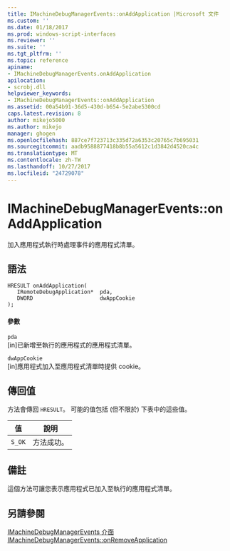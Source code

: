 ```yaml
---
title: IMachineDebugManagerEvents::onAddApplication |Microsoft 文件
ms.custom: ''
ms.date: 01/18/2017
ms.prod: windows-script-interfaces
ms.reviewer: ''
ms.suite: ''
ms.tgt_pltfrm: ''
ms.topic: reference
apiname:
- IMachineDebugManagerEvents.onAddApplication
apilocation:
- scrobj.dll
helpviewer_keywords:
- IMachineDebugManagerEvents::onAddApplication
ms.assetid: 00a54b91-36d5-430d-b654-5e2abe5300cd
caps.latest.revision: 8
author: mikejo5000
ms.author: mikejo
manager: ghogen
ms.openlocfilehash: 887ce7f723713c335d72a6353c20765c7b695031
ms.sourcegitcommit: aadb9588877418b8b55a5612c1d3842d4520ca4c
ms.translationtype: MT
ms.contentlocale: zh-TW
ms.lasthandoff: 10/27/2017
ms.locfileid: "24729078"
---
```

# <a name="imachinedebugmanagereventsonaddapplication"></a>IMachineDebugManagerEvents::onAddApplication
加入應用程式執行時處理事件的應用程式清單。  
  
## <a name="syntax"></a>語法  
  
```  
HRESULT onAddApplication(  
   IRemoteDebugApplication*  pda,  
   DWORD                     dwAppCookie  
);  
```  
  
#### <a name="parameters"></a>參數  
 `pda`  
 [in]已新增至執行的應用程式的應用程式清單。  
  
 `dwAppCookie`  
 [in]應用程式加入至應用程式清單時提供 cookie。  
  
## <a name="return-value"></a>傳回值  
 方法會傳回 `HRESULT`。 可能的值包括 (但不限於) 下表中的這些值。  
  
|值|說明|  
|-----------|-----------------|  
|`S_OK`|方法成功。|  
  
## <a name="remarks"></a>備註  
 這個方法可讓您表示應用程式已加入至執行的應用程式清單。  
  
## <a name="see-also"></a>另請參閱  
 [IMachineDebugManagerEvents 介面](../../winscript/reference/imachinedebugmanagerevents-interface.md)   
 [IMachineDebugManagerEvents::onRemoveApplication](../../winscript/reference/imachinedebugmanagerevents-onremoveapplication.md)